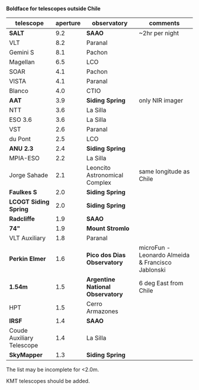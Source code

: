 **Boldface for telescopes outside Chile**

telescope | aperture | observatory | comments
---|---|---|---
**SALT**     | 9.2 | **SAAO** | ~2hr per night
VLT          | 8.2 | Paranal |
Gemini S     | 8.1 | Pachon |
Magellan     | 6.5 | LCO |
SOAR         | 4.1 | Pachon |
VISTA        | 4.1 | Paranal |
Blanco       | 4.0 | CTIO |
**AAT**      | 3.9 | **Siding Spring** | only NIR imager
NTT          | 3.6 | La Silla |
ESO 3.6      | 3.6 | La Silla |
VST          | 2.6 | Paranal |
du Pont      | 2.5 | LCO |
**ANU 2.3**  | 2.4 | **Siding Spring** |
MPIA-ESO     | 2.2 | La Silla |
Jorge Sahade | 2.1 | Leoncito Astronomical Complex | same longitude as Chile
**Faulkes S**| 2.0 | **Siding Spring** |
**LCOGT Siding Spring**| 2.0 | **Siding Spring** |
**Radcliffe**| 1.9 | **SAAO** |
**74"**      | 1.9 | **Mount Stromlo** |
VLT Auxiliary| 1.8 | Paranal |
**Perkin Elmer** | 1.6 | **Pico dos Dias Observatory** | microFun - Leonardo Almeida & Francisco Jablonski
**1.54m**    | 1.5 | **Argentine National Observatory** | 6 deg East from Chile
HPT          | 1.5 | Cerro Armazones | 
**IRSF**     | 1.4 | **SAAO** | 
Coude Auxiliary Telescope | 1.4 | La Silla | 
**SkyMapper**| 1.3 | **Siding Spring** |

The list may be incomplete for <2.0m.

KMT telescopes should be added.

